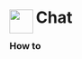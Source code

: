 
<h1>
	<img src="~/icon.svg" style="float: left; width: 42px; margin: 3px 5px 0 0;">
	Chat
</h1>

### How to


